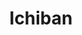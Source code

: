 ---
layout: place
title: "Ichiban"
permalink: /south-dakota/rapid-city/ichiban.html
stateAbbr: SD
stateName: South Dakota
cityName: Rapid City
seo:
  name: "Ichiban"
  type: Restaurant
  links: https://ichibanrapidcity.com/
description: "Strip-mall sushi house offering specialty rolls & standard Japanese eats in an easygoing atmosphere. Ichiban serves delicious sushi in Rapid City, South Dakota. Try fresh Japanese dishes for a great dining experience. Available for takeout, delivery, lunch, and dinner."
place_id: ChIJXRnupc5cfYcRNLnS1rTq9PM
photos:
  - name: >-
      places/ChIJXRnupc5cfYcRNLnS1rTq9PM/photos/AeeoHcL8-IXIEUq0x0pOVubbb4wACYeKtwwoCtob_T6OCzoHmW37R11bY8YMhNvTqnegykwEl7o6AC3PJftGXH0wNLDi1fVQb0O4LG28tSL1n98-DhSfX-QmUMaWC3IpRz1Zk8WtOFYfmIZP3vrWrY_vaOnTDSMs8c6ERQbZr8brSCVnxjciWjUJkjd2z6wSJMlQr4akr2SSSbY1GH3mFPsQurOwzYMCy3WLeIejz49uRrV48c9J3HVYSQSgcSyiUO65gwzRoz0snbUPAnTlxTHuX_Z_DU58YS1_luy_n4XEbydg2pSpVRK0u5EaUD_yxANHCqwkbsui5CRsl1waG-A-TrOtfbGxdbcUKbae99c97-lwMLFrzxf4SGvKwH799D_LXzUX5q7z01ViWRFDQBYC8myDsymSF8MVTS7c1lS7UyxoiD32
    widthPx: 4032
    heightPx: 3024
    authorAttributions:
      - displayName: Russ “DaddyZZZ”
        uri: https://maps.google.com/maps/contrib/103833453762579587207
        photoUri: >-
          https://lh3.googleusercontent.com/a/ACg8ocLfaVqpfsjlH8I4-rbdXrva-8nuTJ6ndNhsehjfhktEGlq9Yzf-=s100-p-k-no-mo
    flagContentUri: >-
      https://www.google.com/local/imagery/report/?cb_client=maps_api_places.places_api&image_key=!1e10!2sCIHM0ogKEICAgIDytNOhqAE&hl=en-US
    googleMapsUri: >-
      https://www.google.com/maps/place//data=!3m4!1e2!3m2!1sCIHM0ogKEICAgIDytNOhqAE!2e10!4m2!3m1!1s0x877d5ccea5ee195d:0xf3f4eab4d6d2b934
  - name: >-
      places/ChIJXRnupc5cfYcRNLnS1rTq9PM/photos/AeeoHcIwN2Y0pLK5ykTMslZiwaez2QHrKwuNSg7_--pFbdfPvalkGxyrHVDOIvd2ekOZtawhy-G2_WD7uLBZ1iUDfxXtsBhLOiMuIxC4sHKW67FiXW8XwdRvV-3rcTx4UV-IsbqbxC4HeDfL2yhd9iNj5sIWwmkBjtyYjpny9mqU8FziYdDMMTinl_B_m1Q-ifZQ5A7VDAjxh17QxXlyhTWIVn0c1Xn52swAtEVdDrfq0ECVOH4tiSH24DbQuKguP5AohYzKn4K27tt65V8MhPOqg_Es8VzOp-5D58oCucdyMgIuDBd9x9CUFM73o9ex2BPMWL5C47P7kC87YDlbGuA4Kbjon8_Dr4RYFScsTp8AcOGe7GFf4qarRuZgSvRKTshBondZJkWYqg0_tXOeaLRN_km4MV6_R6g6WZUKoQXypc1t9vAj
    widthPx: 4032
    heightPx: 2268
    authorAttributions:
      - displayName: Rob Griffith
        uri: https://maps.google.com/maps/contrib/113692108303179632255
        photoUri: >-
          https://lh3.googleusercontent.com/a-/ALV-UjWrOYB5SWlTSMebMAiI6uFMVjsDhAsqso4UkNX0tRwJ1uVa1JTp=s100-p-k-no-mo
    flagContentUri: >-
      https://www.google.com/local/imagery/report/?cb_client=maps_api_places.places_api&image_key=!1e10!2sCIHM0ogKEICAgIDE6ZLrtgE&hl=en-US
    googleMapsUri: >-
      https://www.google.com/maps/place//data=!3m4!1e2!3m2!1sCIHM0ogKEICAgIDE6ZLrtgE!2e10!4m2!3m1!1s0x877d5ccea5ee195d:0xf3f4eab4d6d2b934
  - name: >-
      places/ChIJXRnupc5cfYcRNLnS1rTq9PM/photos/AeeoHcLOT3pIVdHkyVu7k9tmln8DPpCzhh-pa-Z8npBp23nV-zr9sPVtjZythPZSdiGHllT12TLWmfhNCM_ICBKv2zOjBmf72pG3KUBv7MWwZqlICaD1kWLVNqXG4E5FhiHAVG73IDNLNOHKpCHiJsQC1LpfbfuUeasYib_2Cqu8OCzY0tVeQfCcaK0zkXT7cAgnmLnOydJgOaSXMIfNvBlFSFv4mnaa9xbp22aGyA3oKyawD8LFe7JzZD-ab0d-acnQBABm24eJbFwc7qqQtXnkTv4tncltjoo0__oURO7frzE6_u1UUkyAIBV4QT9DdAjMqEJzvGy0VuJX_3IcTyW0UTTMgClLpNHvVZ29P3w6kItLyd4arTUZJb3mRqNgNPV_yCmgI4-5vv_timg_vIHTE7DphAp8V4GC7WI0w2BXcwmK_6kA
    widthPx: 4000
    heightPx: 3000
    authorAttributions:
      - displayName: Daniel Blackmore
        uri: https://maps.google.com/maps/contrib/104858199552340848270
        photoUri: >-
          https://lh3.googleusercontent.com/a-/ALV-UjWGwBisZlYTe7R2dVfKwdwgCgEHul0salssQMKIg7pUdwFZEanq=s100-p-k-no-mo
    flagContentUri: >-
      https://www.google.com/local/imagery/report/?cb_client=maps_api_places.places_api&image_key=!1e10!2sCIHM0ogKEICAgICctJf7vgE&hl=en-US
    googleMapsUri: >-
      https://www.google.com/maps/place//data=!3m4!1e2!3m2!1sCIHM0ogKEICAgICctJf7vgE!2e10!4m2!3m1!1s0x877d5ccea5ee195d:0xf3f4eab4d6d2b934
  - name: >-
      places/ChIJXRnupc5cfYcRNLnS1rTq9PM/photos/AeeoHcKxGkFvm79rZGknayLOA6wf-rxmSuG-u-ORxIZ8OODjftTs96RR0yJht1i2yxs7iTs6yPKyODg_0ZPDOvwEsJKTD4Oud5zb0g5s0VPIvamF_vc05cC8n2bcQ7pruCrwnAvDtvfecez_MXbj5OK73u9zvIo8u09l6v_PpKYyARNN-GQhHwWQ3e1tzMAurzxF3Gm7jTh0O1gmaPLhztkx1V0maFEey7CffD7GPZ6XFYyqkArjtwJEh0Hqi4okR1zIUIj3gimFsMvldVD9-VxUBgtEjmUbWrOhMrCL66U8sMNsJhnGu9rRzzgdV9Ne7miaBnwcOCNhFrFvkWmpMI_smbslL0QC6c1RtQfjRxcl1iDPaFvyN1ZJlpvsBh5cl7uTi2PKd_Zupl0LoWaZGVaPWyR7P898Pg4LzhmdBPwE63r9vg
    widthPx: 4032
    heightPx: 3024
    authorAttributions:
      - displayName: Benjamin Martin
        uri: https://maps.google.com/maps/contrib/100077534474658686270
        photoUri: >-
          https://lh3.googleusercontent.com/a-/ALV-UjW-iUuHnpnSAfQCAk66u9HHlhX1N_Btw9Tc9gWD8oWjnFN9D0lgHA=s100-p-k-no-mo
    flagContentUri: >-
      https://www.google.com/local/imagery/report/?cb_client=maps_api_places.places_api&image_key=!1e10!2sCIHM0ogKEICAgICTmsixaQ&hl=en-US
    googleMapsUri: >-
      https://www.google.com/maps/place//data=!3m4!1e2!3m2!1sCIHM0ogKEICAgICTmsixaQ!2e10!4m2!3m1!1s0x877d5ccea5ee195d:0xf3f4eab4d6d2b934
  - name: >-
      places/ChIJXRnupc5cfYcRNLnS1rTq9PM/photos/AeeoHcI7Bp0A90o4SzM7f-xbJCJHmB6YgJw0YU3kMpaa7WK9Iosdx6SSSmtVASmCyGbLcp-JMpYNVxv4Srrr8Od7luRQG7Hzc7q4R-rW2crvX3roaEt8vBY4cWmU8lJyXy4L1G8e5N-5ZrgSzSXPCcEvYplzVuebz7opiBxYOoKpOLSnN0HhkbrtDlKVOHaEjvvdCerfWa32ljS67AQ0tSPSzyFVTfEeGatUbhMt83VLh2Q-kZP2poGZAfDxN4uc25voU8HOMsjvJFNl88QVUsGT7puXHanhE6stTWpyljhR7DyPseJ_iFghjIADDvzZ9GvfcOU-VYBU8Xwa7ZWgG5tkQGTJ8LreR6b0EBi-H0z5IGYPlOlYbsSWO--nzJG3HUkyNCPB932lwTDGnEQBWUzyfMMCSsCD9r1DwlQ2t8J26IA
    widthPx: 3024
    heightPx: 4032
    authorAttributions:
      - displayName: Snake Pit Left
        uri: https://maps.google.com/maps/contrib/107447099010721657831
        photoUri: >-
          https://lh3.googleusercontent.com/a-/ALV-UjWj3wXchgwXKjXN7GeZmGhVSDXQEnYKX3J7FJTy7lcw1TjMur8h=s100-p-k-no-mo
    flagContentUri: >-
      https://www.google.com/local/imagery/report/?cb_client=maps_api_places.places_api&image_key=!1e10!2sCIHM0ogKEICAgIDGkvSDAg&hl=en-US
    googleMapsUri: >-
      https://www.google.com/maps/place//data=!3m4!1e2!3m2!1sCIHM0ogKEICAgIDGkvSDAg!2e10!4m2!3m1!1s0x877d5ccea5ee195d:0xf3f4eab4d6d2b934
  - name: >-
      places/ChIJXRnupc5cfYcRNLnS1rTq9PM/photos/AeeoHcLbky-CPXYSz4OZZ9EGs65OqOKtyTB6KC7A4SRCMKpjzD5Ebeby5yxwMvcCZqMYc_I0Gwn70EQHD3Q3QpHD9uQoWoKsDJ86Min-CRYv8hOz-StCGGE2KuWZX4_fbRBl6e2Qttcj_aKSaNkDxIGi3iTfdqrjezEfx_CFUzUauJW55v-6RaHe1-m9vMkN7umQ7SHVonAJD6olPz2ipNu6lIgys-bSa6-dZRAKdqqXbkpPHTD9vkGS2gTWu-XFTuP3_rXna6aU4O-c9-ZTCGa0bKjO_GNV9brBssLXqiVORl_2LSbLWh4J0DztRR0_GHK78aSUHgB1wgdF79dlcGj_jXDdY9uTTuPsxbKqG8IuCLAAYT0OnoDyo1xT30dUhIQ3g-3wfsmijE5E_sbGxUv-QZbIroXeTD_5cx2GnI8UKuLcAQ
    widthPx: 4032
    heightPx: 3024
    authorAttributions:
      - displayName: Linda Lehenbauer
        uri: https://maps.google.com/maps/contrib/105702437482127109895
        photoUri: >-
          https://lh3.googleusercontent.com/a/ACg8ocL5ExAYqj-7h2Lr3BHF18RTRfMw__mjvbX7GuF_BA_7c7K5eQ=s100-p-k-no-mo
    flagContentUri: >-
      https://www.google.com/local/imagery/report/?cb_client=maps_api_places.places_api&image_key=!1e10!2sCIHM0ogKEICAgIDx89uFDQ&hl=en-US
    googleMapsUri: >-
      https://www.google.com/maps/place//data=!3m4!1e2!3m2!1sCIHM0ogKEICAgIDx89uFDQ!2e10!4m2!3m1!1s0x877d5ccea5ee195d:0xf3f4eab4d6d2b934
  - name: >-
      places/ChIJXRnupc5cfYcRNLnS1rTq9PM/photos/AeeoHcJIxd3lytaSB2g-IWY9l2RivrEECsPLwelFSqujItjlBS1XYILcHIl5u7pFgRTWNPFnvM-HqpiK7MQ3Qtlj17TjfPaMvdfAuarHMjwQXQKoOOw2fzMaAgvo5u_W0r2Hu1aNPZetxDAEqSAwWQnczbRYknMpMPe84X9ESsGy6ZkkAvnWKSX-AopJeEz2mokswZvfPb0XphxkyledtoKnymEE7RxuG5yF3ygAK94azvZouNFW2cm6dkw87RaSnEqHbaqU83VEYPD-hGVJvXrLfwMPIBXjg8tHsT2oZ7_SiA4tZGYULg8EK1kghQ9NEcGZn-A8MJu6pnLa3agMCI1pK1SXeAYKtLkPgQyOkbCrmyEDAxDJOtXtrJUWBvVKkX40V-vwppQFOUuEStx6w8hmmjyEpq27CgGp6PxpEZiavx6vDoY
    widthPx: 3024
    heightPx: 4032
    authorAttributions:
      - displayName: Leah Shockey
        uri: https://maps.google.com/maps/contrib/100472929519493399633
        photoUri: >-
          https://lh3.googleusercontent.com/a-/ALV-UjVbJrMBqPVocAahKSai_Sz8ivX0r0tzMTNQgqzGT-uv_ZnkgtplMw=s100-p-k-no-mo
    flagContentUri: >-
      https://www.google.com/local/imagery/report/?cb_client=maps_api_places.places_api&image_key=!1e10!2sCIHM0ogKEICAgIC4z5L43AE&hl=en-US
    googleMapsUri: >-
      https://www.google.com/maps/place//data=!3m4!1e2!3m2!1sCIHM0ogKEICAgIC4z5L43AE!2e10!4m2!3m1!1s0x877d5ccea5ee195d:0xf3f4eab4d6d2b934
  - name: >-
      places/ChIJXRnupc5cfYcRNLnS1rTq9PM/photos/AeeoHcIe1esYWx8kREq5bSOcv71p2OqikEagT3brzMJEX6Lp9mXKQDs4gcOO4tj_Vk_FZS64oPJyl3iAMyjGMj_miXWpyjXzQiWrJoXgxmUiKameP6cdA9U0TfTZG78IQv2V0rxOHrSCK6XGpehw20WsOP-gNla8eE7DJ17yHFTnFcM_IirRSyr_ndxi14tsS4So9TTQVHW2Iy608wlUcL3cYCxBCNiNwdJ9DRawpcYgi5hbIdrniVdP-BE0uOE_v6gOy763QbPXVihEeZ7p-3onEwxdKErYkHgxueq-ra8PSQecJpkpTW8CrgbywIjj4qbafqxC12lm1NOMbJ2SwObgQY3rWWDpBxwgWmmXP6_tf6WlPVV0tkvhvFBxthaUzoHLrzTEetjq-QRn_Aw-xn1mVCWMTPUUg9v-1G5CixWNojGU5w
    widthPx: 4032
    heightPx: 3024
    authorAttributions:
      - displayName: Linda Lehenbauer
        uri: https://maps.google.com/maps/contrib/105702437482127109895
        photoUri: >-
          https://lh3.googleusercontent.com/a/ACg8ocL5ExAYqj-7h2Lr3BHF18RTRfMw__mjvbX7GuF_BA_7c7K5eQ=s100-p-k-no-mo
    flagContentUri: >-
      https://www.google.com/local/imagery/report/?cb_client=maps_api_places.places_api&image_key=!1e10!2sCIHM0ogKEICAgIDx8--rfA&hl=en-US
    googleMapsUri: >-
      https://www.google.com/maps/place//data=!3m4!1e2!3m2!1sCIHM0ogKEICAgIDx8--rfA!2e10!4m2!3m1!1s0x877d5ccea5ee195d:0xf3f4eab4d6d2b934
  - name: >-
      places/ChIJXRnupc5cfYcRNLnS1rTq9PM/photos/AeeoHcKm8zHfIRKkhwyQPSu4xJ8ZO-CA3HWrVwgWxoECCw8ScsV12RDw3zkIE6dz1VwEPOrziZWomCqCCED8-Dx4V6OzT5bojlp_9bqYWaq7HPTwIgbOl40LvX7tpOGKwAsFdmvg4bdsvMHbpRqe4geYoIGvgX0s77o-Gf7SoizVT3_kXVdUgiFeW0qE7MUeLastHD0ndrmrj8BUBH2hwAw2BrK4xYH8p8GRFbhbKKRF_-DeVU-dwm7khXZubxHrdO4nqcsBTMMcD-lfdkeCGbAByvgbVoftdyr7ZZwgqwBcxF78lqzWQFcqjDYXXjbnb3C8VmhKvPwT75RzpxBqzFtRaTuhKePKeT_ZJDtYRJdYwjBP0kKaeebZrJseOY1Y9Se0dKudMdskg7yEzzRSkGRid0q8w0SRNdZVpfPMVDyTFC9CPA
    widthPx: 3024
    heightPx: 4032
    authorAttributions:
      - displayName: Snake Pit Left
        uri: https://maps.google.com/maps/contrib/107447099010721657831
        photoUri: >-
          https://lh3.googleusercontent.com/a-/ALV-UjWj3wXchgwXKjXN7GeZmGhVSDXQEnYKX3J7FJTy7lcw1TjMur8h=s100-p-k-no-mo
    flagContentUri: >-
      https://www.google.com/local/imagery/report/?cb_client=maps_api_places.places_api&image_key=!1e10!2sCIHM0ogKEICAgIDGkvS1JQ&hl=en-US
    googleMapsUri: >-
      https://www.google.com/maps/place//data=!3m4!1e2!3m2!1sCIHM0ogKEICAgIDGkvS1JQ!2e10!4m2!3m1!1s0x877d5ccea5ee195d:0xf3f4eab4d6d2b934
  - name: >-
      places/ChIJXRnupc5cfYcRNLnS1rTq9PM/photos/AeeoHcIoV0VnJGV3xlE9Wri16PLbd7e28v0XK_xWZdOmR4yahD_HAMnwdr9us4IbBxTv6HRySfhZiTCz0ychdfAXHQ2FbGcCLdi7-ErwP36kstGjYpvDJLbxot1E-GoZdeECh25brzlnsvQzeZ6l2R2ho8RsnMfrmnH48XvEv81a62Gl9k4tFN_IF-h8EdJqBGUEGH_Zj4og4xHlvjQsxZrKxm6wW-aeeg79VRxzBaAs0hHK44zFyZ4csJTxRsEtVN9dpjZvKexk5iC130IazhLrWjYXKn8eO7Rluq8IV_npO9Rx_dP1LafsiEx9u3yv3clVu2-MN3yh2uvlYVoCtETFirXSXj4ciaUD_SqOMXpxmwU9Mva1ijgSuBGkWxCRJO1gaVZAPCHmWpPYMNZR1AAJifFLxAlXXWyrHHCoJSDgIbHSIQ
    widthPx: 4032
    heightPx: 3024
    authorAttributions:
      - displayName: yoko adams
        uri: https://maps.google.com/maps/contrib/100290842058688703216
        photoUri: >-
          https://lh3.googleusercontent.com/a/ACg8ocJsO0OpT_DMuwm1cssNGp-EwBrhlMlCiYSvKL-7owjibqoGSg=s100-p-k-no-mo
    flagContentUri: >-
      https://www.google.com/local/imagery/report/?cb_client=maps_api_places.places_api&image_key=!1e10!2sCIHM0ogKEICAgICExcHLMw&hl=en-US
    googleMapsUri: >-
      https://www.google.com/maps/place//data=!3m4!1e2!3m2!1sCIHM0ogKEICAgICExcHLMw!2e10!4m2!3m1!1s0x877d5ccea5ee195d:0xf3f4eab4d6d2b934
address: 1109 W Omaha St A, Rapid City, SD 57701, USA
street: 1109 W Omaha St A
city: Rapid City
state: SD
zip: '57701'
country: USA
neighborhood: null
latitude: '44.083909'
longitude: '-103.236759'
accessibility_options:
  wheelchairAccessibleParking: true
  wheelchairAccessibleEntrance: true
  wheelchairAccessibleRestroom: true
  wheelchairAccessibleSeating: true
business_status: OPERATIONAL
name: Ichiban
google_maps_links:
  directionsUri: >-
    https://www.google.com/maps/dir//''/data=!4m7!4m6!1m1!4e2!1m2!1m1!1s0x877d5ccea5ee195d:0xf3f4eab4d6d2b934!3e0
  placeUri: https://maps.google.com/?cid=17578933307953035572
  writeAReviewUri: >-
    https://www.google.com/maps/place//data=!4m3!3m2!1s0x877d5ccea5ee195d:0xf3f4eab4d6d2b934!12e1
  reviewsUri: >-
    https://www.google.com/maps/place//data=!4m4!3m3!1s0x877d5ccea5ee195d:0xf3f4eab4d6d2b934!9m1!1b1
  photosUri: >-
    https://www.google.com/maps/place//data=!4m3!3m2!1s0x877d5ccea5ee195d:0xf3f4eab4d6d2b934!10e5
primary_type: Japanese Restaurant
opening_hours:
  regular: null
  current: null
secondary_opening_hours:
  regular:
    weekdayDescriptions: null
    type: null
  current:
    weekdayDescriptions: null
    type: null
phone: (605) 341-7178
price_level: PRICE_LEVEL_MODERATE
price_range: $10 &ndash; $20
rating: '4.2'
rating_count: 579
website: https://ichibanrapidcity.com/
reviews:
  - name: >-
      places/ChIJXRnupc5cfYcRNLnS1rTq9PM/reviews/ChdDSUhNMG9nS0VJQ0FnSUMzcC1HRnh3RRAB
    relativePublishTimeDescription: 5 months ago
    rating: 5
    text:
      text: >-
        The food was delicious and seating was right away. The only reason I
        gave a 4 on the service is because the waitress was a little too
        involved in the conversations we were having at the table. When I'm
        having dinner with someone I'd like not to have feedback from the staff
        unless asked for.
      languageCode: en
    originalText:
      text: >-
        The food was delicious and seating was right away. The only reason I
        gave a 4 on the service is because the waitress was a little too
        involved in the conversations we were having at the table. When I'm
        having dinner with someone I'd like not to have feedback from the staff
        unless asked for.
      languageCode: en
    authorAttribution:
      displayName: Rachael LaPoint
      uri: https://www.google.com/maps/contrib/100831609832375733446/reviews
      photoUri: >-
        https://lh3.googleusercontent.com/a-/ALV-UjWnNr5WYyoI9r3OXqZ_5MXNiD5wpIVsmiH9oezakpwkhYvSgHNJ=s128-c0x00000000-cc-rp-mo
    publishTime: '2024-11-09T23:01:10.891225Z'
    flagContentUri: >-
      https://www.google.com/local/review/rap/report?postId=ChdDSUhNMG9nS0VJQ0FnSUMzcC1HRnh3RRAB&d=17924085&t=1
    googleMapsUri: >-
      https://www.google.com/maps/reviews/data=!4m6!14m5!1m4!2m3!1sChdDSUhNMG9nS0VJQ0FnSUMzcC1HRnh3RRAB!2m1!1s0x877d5ccea5ee195d:0xf3f4eab4d6d2b934
  - name: >-
      places/ChIJXRnupc5cfYcRNLnS1rTq9PM/reviews/ChZDSUhNMG9nS0VJQ0FnSUNnM3FEeUlBEAE
    relativePublishTimeDescription: 8 years ago
    rating: 3
    text:
      text: >-
        I decided to try Ichiban to see what they had to offer. I started with
        miso soup and a spicy crab egg roll that was excellent. That was
        followed by a monkey roll with a mango sauce on top that not only looked
        like baby food but sort of tasted like it too. I definitely won't be
        ordering that again. The volcano roll was very filling and tasty but the
        varying temperatures throughout the roll was off putting. The service
        was excellent and the prices were  cheaper than other sushi restaurants
        in town but the decor matched the price. Overall it wasn't bad but there
        is room for improvement.
      languageCode: en
    originalText:
      text: >-
        I decided to try Ichiban to see what they had to offer. I started with
        miso soup and a spicy crab egg roll that was excellent. That was
        followed by a monkey roll with a mango sauce on top that not only looked
        like baby food but sort of tasted like it too. I definitely won't be
        ordering that again. The volcano roll was very filling and tasty but the
        varying temperatures throughout the roll was off putting. The service
        was excellent and the prices were  cheaper than other sushi restaurants
        in town but the decor matched the price. Overall it wasn't bad but there
        is room for improvement.
      languageCode: en
    authorAttribution:
      displayName: Michael Echols
      uri: https://www.google.com/maps/contrib/108401155925343426670/reviews
      photoUri: >-
        https://lh3.googleusercontent.com/a-/ALV-UjUGEbBd3bR0jI7gZBQuXq-EjD8eyKgzuMsQNAJAjiuD05HU2rt_=s128-c0x00000000-cc-rp-mo-ba4
    publishTime: '2016-09-28T02:24:30.144Z'
    flagContentUri: >-
      https://www.google.com/local/review/rap/report?postId=ChZDSUhNMG9nS0VJQ0FnSUNnM3FEeUlBEAE&d=17924085&t=1
    googleMapsUri: >-
      https://www.google.com/maps/reviews/data=!4m6!14m5!1m4!2m3!1sChZDSUhNMG9nS0VJQ0FnSUNnM3FEeUlBEAE!2m1!1s0x877d5ccea5ee195d:0xf3f4eab4d6d2b934
  - name: >-
      places/ChIJXRnupc5cfYcRNLnS1rTq9PM/reviews/ChZDSUhNMG9nS0VJQ0FnSURfNU9TbUlREAE
    relativePublishTimeDescription: 2 months ago
    rating: 2
    text:
      text: >-
        The food was adequate. Service friendly but seemed understaffed. Will go
        elsewhere for sushi next time.
      languageCode: en
    originalText:
      text: >-
        The food was adequate. Service friendly but seemed understaffed. Will go
        elsewhere for sushi next time.
      languageCode: en
    authorAttribution:
      displayName: Juliet Shull
      uri: https://www.google.com/maps/contrib/112874618922154620229/reviews
      photoUri: >-
        https://lh3.googleusercontent.com/a-/ALV-UjVy93btvVaT-bNZb2zhTwQacrXw5DLLxEhH3j88By0cY5lAt6P0=s128-c0x00000000-cc-rp-mo
    publishTime: '2025-01-21T19:35:56.821005Z'
    flagContentUri: >-
      https://www.google.com/local/review/rap/report?postId=ChZDSUhNMG9nS0VJQ0FnSURfNU9TbUlREAE&d=17924085&t=1
    googleMapsUri: >-
      https://www.google.com/maps/reviews/data=!4m6!14m5!1m4!2m3!1sChZDSUhNMG9nS0VJQ0FnSURfNU9TbUlREAE!2m1!1s0x877d5ccea5ee195d:0xf3f4eab4d6d2b934
  - name: >-
      places/ChIJXRnupc5cfYcRNLnS1rTq9PM/reviews/ChdDSUhNMG9nS0VJQ0FnSURCLWJLdzVBRRAB
    relativePublishTimeDescription: 2 years ago
    rating: 1
    text:
      text: >-
        Burnt spider roll with no sauce, brown furry edamame that was pulled
        from a mini fridge by the front counter. $41 for garbage that we
        couldn’t eat. Didn’t feel like driving 20 minutes back there to get my
        money back. This place is gross and should close.
      languageCode: en
    originalText:
      text: >-
        Burnt spider roll with no sauce, brown furry edamame that was pulled
        from a mini fridge by the front counter. $41 for garbage that we
        couldn’t eat. Didn’t feel like driving 20 minutes back there to get my
        money back. This place is gross and should close.
      languageCode: en
    authorAttribution:
      displayName: Tracey Kennedy
      uri: https://www.google.com/maps/contrib/116373816218832507319/reviews
      photoUri: >-
        https://lh3.googleusercontent.com/a/ACg8ocL-konANP_P9rSZ_G0t_1y-P2U5ayUNtLW0POiDL206viH6VQ=s128-c0x00000000-cc-rp-mo-ba2
    publishTime: '2023-01-24T00:35:55.701723Z'
    flagContentUri: >-
      https://www.google.com/local/review/rap/report?postId=ChdDSUhNMG9nS0VJQ0FnSURCLWJLdzVBRRAB&d=17924085&t=1
    googleMapsUri: >-
      https://www.google.com/maps/reviews/data=!4m6!14m5!1m4!2m3!1sChdDSUhNMG9nS0VJQ0FnSURCLWJLdzVBRRAB!2m1!1s0x877d5ccea5ee195d:0xf3f4eab4d6d2b934
  - name: >-
      places/ChIJXRnupc5cfYcRNLnS1rTq9PM/reviews/ChZDSUhNMG9nS0VJQ0FnSURYcVBMREpREAE
    relativePublishTimeDescription: 5 months ago
    rating: 1
    text:
      text: >-
        I'm extremely disappointed. Their sign said open until 2100 (9pm). I
        arrived at 810 p.m., and I was promptly told they were closing at 830
        p.m., and they

        were not taking any new customers. I have enjoyed Ichiban many times,
        but after being turned away. I will probably never go back. It is pretty
        sad to get turned away as a paying customer. I am highly disappointed. I
        will also pass on to my friends what happened too.
      languageCode: en
    originalText:
      text: >-
        I'm extremely disappointed. Their sign said open until 2100 (9pm). I
        arrived at 810 p.m., and I was promptly told they were closing at 830
        p.m., and they

        were not taking any new customers. I have enjoyed Ichiban many times,
        but after being turned away. I will probably never go back. It is pretty
        sad to get turned away as a paying customer. I am highly disappointed. I
        will also pass on to my friends what happened too.
      languageCode: en
    authorAttribution:
      displayName: Dr. Joshua Kosola
      uri: https://www.google.com/maps/contrib/110568575365365654992/reviews
      photoUri: >-
        https://lh3.googleusercontent.com/a/ACg8ocKAfeIBl9KwYkOD65jP3pKzTFLnW8cklgAn9IKacKsOkZvVgw=s128-c0x00000000-cc-rp-mo-ba4
    publishTime: '2024-10-23T14:10:23.526816Z'
    flagContentUri: >-
      https://www.google.com/local/review/rap/report?postId=ChZDSUhNMG9nS0VJQ0FnSURYcVBMREpREAE&d=17924085&t=1
    googleMapsUri: >-
      https://www.google.com/maps/reviews/data=!4m6!14m5!1m4!2m3!1sChZDSUhNMG9nS0VJQ0FnSURYcVBMREpREAE!2m1!1s0x877d5ccea5ee195d:0xf3f4eab4d6d2b934
parking_options:
  freeParkingLot: true
  freeStreetParking: true
  valetParking: false
payment_options:
  acceptsCreditCards: true
  acceptsDebitCards: true
  acceptsCashOnly: false
  acceptsNfc: true
allow_dogs: null
curbside_pickup: null
delivery: true
dine_in: true
good_for_children: true
good_for_groups: true
good_for_sports: false
live_music: false
menu_for_children: true
outdoor_seating: null
reservable: true
restroom: true
serves_beer: true
serves_breakfast: false
serves_brunch: false
serves_cocktails: false
serves_coffee: false
serves_dinner: true
serves_dessert: true
serves_lunch: true
serves_vegetarian_food: true
serves_wine: true
takeout: true
summary: >-
  Strip-mall sushi house offering specialty rolls & standard Japanese eats in an
  easygoing atmosphere.

---